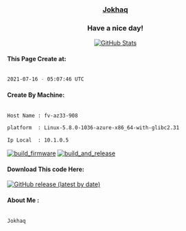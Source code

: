 

<a href="https://github.com/Jokhaq"><h3 align="center"><b>Jokhaq</b></h3></a>

<h3 align="center">Have a nice day!</h3>

<p align="center">

  <a href="https://github.com/Jokhaq">
    <img alt="GitHub Stats" src="https://github-readme-stats.vercel.app/api?username=Jokhaq&hide=issues&hide_title=true&include_all_commits=true&bg_color=30,e96443,904e95&title_color=fff&text_color=fff" />
   </a>
   
#### This Page Create at:

```bash

2021-07-16 - 05:07:46 UTC

```

#### Create By Machine:

```bash

Host Name : fv-az33-908

platform  : Linux-5.8.0-1036-azure-x86_64-with-glibc2.31

Ip Local  : 10.1.0.5

```

[![build_firmware](https://github.com/Jokhaq/Jokhaq/actions/workflows/generate_readme.yml/badge.svg)](https://github.com/Jokhaq/Jokhaq/actions/workflows/generate_readme.yml) [![build_and_release](https://github.com/Jokhaq/Jokhaq/actions/workflows/build_and_release.yml/badge.svg)](https://github.com/Jokhaq/Jokhaq/actions/workflows/build_and_release.yml)

#### Download This code Here:

[![GitHub release (latest by date)](https://img.shields.io/github/v/release/Jokhaq/Jokhaq?style=for-the-badge&label=Download)](https://github.com/Jokhaq/Jokhaq/releases) 

</p> 

#### About Me :

```bash

Jokhaq

```

